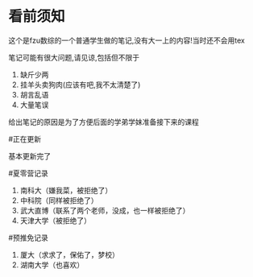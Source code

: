 # 看前须知
这个是fzu数综的一个普通学生做的笔记,没有大一上的内容!当时还不会用tex

笔记可能有很大问题,请见谅,包括但不限于
1. 缺斤少两
2. 挂羊头卖狗肉(应该有吧,我不太清楚了)
3. 胡言乱语
4. 大量笔误

给出笔记的原因是为了方便后面的学弟学妹准备接下来的课程



#正在更新

基本更新完了


#夏零营记录

1. 南科大（嫌我菜，被拒绝了）
2. 中科院（同样被拒绝了）
3. 武大直博（联系了两个老师，没成，也一样被拒绝了）
4. 天津大学（被拒绝了）

#预推免记录

1. 厦大（求求了，保佑了，梦校）
2. 湖南大学（也喜欢）
